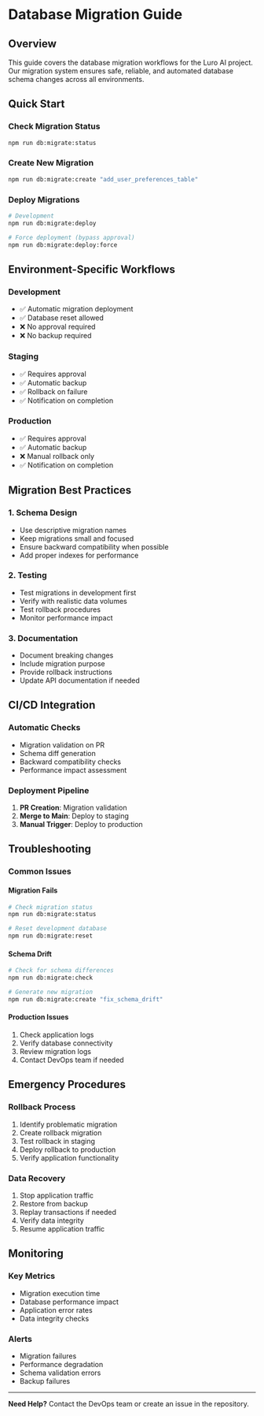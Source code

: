 # Database Migration Guide

## Overview

This guide covers the database migration workflows for the Luro AI project. Our migration system ensures safe, reliable, and automated database schema changes across all environments.

## Quick Start

### Check Migration Status

```bash
npm run db:migrate:status
```

### Create New Migration

```bash
npm run db:migrate:create "add_user_preferences_table"
```

### Deploy Migrations

```bash
# Development
npm run db:migrate:deploy

# Force deployment (bypass approval)
npm run db:migrate:deploy:force
```

## Environment-Specific Workflows

### Development

- ✅ Automatic migration deployment
- ✅ Database reset allowed
- ❌ No approval required
- ❌ No backup required

### Staging

- ✅ Requires approval
- ✅ Automatic backup
- ✅ Rollback on failure
- ✅ Notification on completion

### Production

- ✅ Requires approval
- ✅ Automatic backup
- ❌ Manual rollback only
- ✅ Notification on completion

## Migration Best Practices

### 1. Schema Design

- Use descriptive migration names
- Keep migrations small and focused
- Ensure backward compatibility when possible
- Add proper indexes for performance

### 2. Testing

- Test migrations in development first
- Verify with realistic data volumes
- Test rollback procedures
- Monitor performance impact

### 3. Documentation

- Document breaking changes
- Include migration purpose
- Provide rollback instructions
- Update API documentation if needed

## CI/CD Integration

### Automatic Checks

- Migration validation on PR
- Schema diff generation
- Backward compatibility checks
- Performance impact assessment

### Deployment Pipeline

1. **PR Creation**: Migration validation
2. **Merge to Main**: Deploy to staging
3. **Manual Trigger**: Deploy to production

## Troubleshooting

### Common Issues

#### Migration Fails

```bash
# Check migration status
npm run db:migrate:status

# Reset development database
npm run db:migrate:reset
```

#### Schema Drift

```bash
# Check for schema differences
npm run db:migrate:check

# Generate new migration
npm run db:migrate:create "fix_schema_drift"
```

#### Production Issues

1. Check application logs
2. Verify database connectivity
3. Review migration logs
4. Contact DevOps team if needed

## Emergency Procedures

### Rollback Process

1. Identify problematic migration
2. Create rollback migration
3. Test rollback in staging
4. Deploy rollback to production
5. Verify application functionality

### Data Recovery

1. Stop application traffic
2. Restore from backup
3. Replay transactions if needed
4. Verify data integrity
5. Resume application traffic

## Monitoring

### Key Metrics

- Migration execution time
- Database performance impact
- Application error rates
- Data integrity checks

### Alerts

- Migration failures
- Performance degradation
- Schema validation errors
- Backup failures

---

**Need Help?** Contact the DevOps team or create an issue in the repository.
